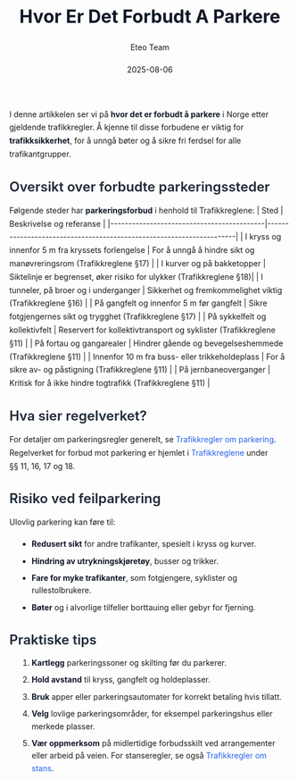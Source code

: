 ﻿---
title: "Hvor Er Det Forbudt A Parkere"
date: 2025-08-06
draft: false
author: "Eteo Team"
description: "Guide to Hvor Er Det Forbudt A Parkere for Norwegian driving theory exam."
categories: ["Driving Theory"]
tags: ["driving", "theory", "safety"]
featured_image: "/blogs/teori/hvor-er-det-forbudt-a-parkere/hvor-er-det-forbudt-a-parkere-image.svg"
---
<style>
/* Base text styling */
.article-content {
  font-family: 'Inter', -apple-system, BlinkMacSystemFont, 'Segoe UI', Roboto, Oxygen, Ubuntu, Cantarell, 'Open Sans', 'Helvetica Neue', sans-serif;
  line-height: 1.6;
  color: #1f2937;
  font-size: 16px;
}
/* Headers */
h1 {
  font-size: 2rem;
  font-weight: 700;
  margin: 2rem 0 1.5rem;
  color: #111827;
}
h2 {
  font-size: 1.5rem;
  font-weight: 600;
  margin: 2rem 0 1rem;
  color: #1f2937;
}
h3 {
  font-size: 1.25rem;
  font-weight: 600;
  margin: 1.5rem 0 0.75rem;
  color: #374151;
}
/* Paragraphs */
p {
  margin: 1rem 0;
  line-height: 1.7;
}
/* Lists */
ul, ol {
  margin: 1rem 0 1rem 1.5rem;
  padding-left: 1rem;
}
li {
  margin-bottom: 0.5rem;
  line-height: 1.6;
}
/* Bold and emphasis text */
strong, b {
  font-weight: 700 !important;
  color: #111827;
}
em, i {
  font-style: italic;
  color: #374151;
}
strong em, b i, em strong, i b {
  font-weight: 700 !important;
  font-style: italic;
  color: #111827;
}
/* Links */
a {
  color: #2563eb;
  text-decoration: none;
  transition: color 0.2s ease;
}
a:hover {
  color: #1d4ed8;
  text-decoration: underline;
}
/* Code blocks */
pre, code {
  font-family: 'SFMono-Regular', Consolas, 'Liberation Mono', Menlo, monospace;
  background-color: #f3f4f6;
  border-radius: 0.375rem;
  font-size: 0.875em;
}
pre {
  padding: 1rem;
  overflow-x: auto;
  margin: 1rem 0;
}
code {
  padding: 0.2em 0.4em;
}
/* Blockquotes */
blockquote {
  border-left: 4px solid #e5e7eb;
  margin: 1.5rem 0;
  padding: 0.75rem 1rem 0.75rem 1.5rem;
  background-color: #f9fafb;
  color: #4b5563;
  font-style: italic;
}
/* Tables */
table {
  margin: 1.5rem auto !important;
  border-collapse: collapse !important;
  width: 100% !important;
  max-width: 100%;
  box-shadow: 0 1px 3px rgba(0,0,0,0.1) !important;
  border-radius: 0.5rem !important;
  overflow: hidden !important;
  border: 1px solid #e5e7eb !important;
  display: table !important;
}
th, td {
  padding: 0.75rem 1.25rem !important;
  text-align: left !important;
  border: 1px solid #e5e7eb !important;
  vertical-align: top;
}
th {
  background-color: #f9fafb !important;
  font-weight: 600 !important;
  color: #111827 !important;
  text-transform: uppercase !important;
  font-size: 0.75rem !important;
  letter-spacing: 0.05em !important;
}
tr:nth-child(even) {
  background-color: #f9fafb !important;
}
tr:hover {
  background-color: #f3f4f6 !important;
}
/* Responsive adjustments */
@media (max-width: 768px) {
  .article-content {
    font-size: 15px;
  }
  h1 { font-size: 1.75rem; }
  h2 { font-size: 1.375rem; }
  h3 { font-size: 1.125rem; }
  table {
    display: block !important;
    overflow-x: auto !important;
    -webkit-overflow-scrolling: touch;
  }
}
</style>
I denne artikkelen ser vi på **hvor det er forbudt å parkere** i Norge etter gjeldende trafikkregler. Å kjenne til disse forbudene er viktig for **trafikksikkerhet**, for å unngå bøter og å sikre fri ferdsel for alle trafikantgrupper.
## Oversikt over forbudte parkeringssteder
Følgende steder har **parkeringsforbud** i henhold til Trafikkreglene:
| Sted                                      | Beskrivelse og referanse                                           |
|-------------------------------------------|---------------------------------------------------------------------|
| I kryss og innenfor 5 m fra kryssets forlengelse | For å unngå å hindre sikt og manøvreringsrom (Trafikkreglene §17)    |
| I kurver og på bakketopper                | Siktelinje er begrenset, øker risiko for ulykker (Trafikkreglene §18)|
| I tunneler, på broer og i underganger     | Sikkerhet og fremkommelighet viktig (Trafikkreglene §16)            |
| På gangfelt og innenfor 5 m før gangfelt  | Sikre fotgjengernes sikt og trygghet (Trafikkreglene §17)           |
| På sykkelfelt og kollektivfelt            | Reservert for kollektivtransport og syklister (Trafikkreglene §11)  |
| På fortau og gangarealer                  | Hindrer gående og bevegelseshemmede (Trafikkreglene §11)            |
| Innenfor 10 m fra buss- eller trikkeholdeplass | For å sikre av- og påstigning (Trafikkreglene §11)                  |
| På jernbaneoverganger                     | Kritisk for å ikke hindre togtrafikk (Trafikkreglene §11)           |
## Hva sier regelverket?
For detaljer om parkeringsregler generelt, se [Trafikkregler om parkering](/blogs/teori/trafikkregler-om-parkering "Trafikkregler om parkering - regler, unntak og skilt"). Regelverket for forbud mot parkering er hjemlet i [Trafikkreglene](/blogs/teori/lover-og-forskrifter "Lover og forskrifter: komplett oversikt over norsk trafikklovgivning") under §§ 11, 16, 17 og 18.
## Risiko ved feilparkering
Ulovlig parkering kan føre til:
* **Redusert sikt** for andre trafikanter, spesielt i kryss og kurver.
* **Hindring av utrykningskjøretøy**, busser og trikker.
* **Fare for myke trafikanter**, som fotgjengere, syklister og rullestolbrukere.
* **Bøter** og i alvorlige tilfeller borttauing eller gebyr for fjerning.
## Praktiske tips
1. **Kartlegg** parkeringssoner og skilting før du parkerer.
2. **Hold avstand** til kryss, gangfelt og holdeplasser.
3. **Bruk** apper eller parkeringsautomater for korrekt betaling hvis tillatt.
4. **Velg** lovlige parkeringsområder, for eksempel parkeringshus eller merkede plasser.
5. **Vær oppmerksom** på midlertidige forbudsskilt ved arrangementer eller arbeid på veien.
For stanseregler, se også [Trafikkregler om stans](/blogs/teori/trafikkregler-om-stans "Trafikkregler om stans: regler, unntak og skilter").